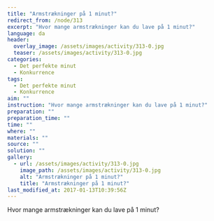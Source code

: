 ```yaml
---
title: "Armstrækninger på 1 minut?"
redirect_from: /node/313
excerpt: "Hvor mange armstrækninger kan du lave på 1 minut?"
language: da
header:
  overlay_image: /assets/images/activity/313-0.jpg
  teaser: /assets/images/activity/313-0.jpg
categories: 
  - Det perfekte minut
  - Konkurrence
tags: 
  - Det perfekte minut
  - Konkurrence
aim: ""
instruction: "Hvor mange armstrækninger kan du lave på 1 minut?"
preparation: ""
preparation_time: ""
time: ""
where: ""
materials: ""
source: ""
solution: ""
gallery:
  - url: /assets/images/activity/313-0.jpg
    image_path: /assets/images/activity/313-0.jpg
    alt: "Armstrækninger på 1 minut?"
    title: "Armstrækninger på 1 minut?"
last_modified_at: 2017-01-13T10:39:56Z
---
```

Hvor mange armstrækninger kan du lave på 1 minut?
